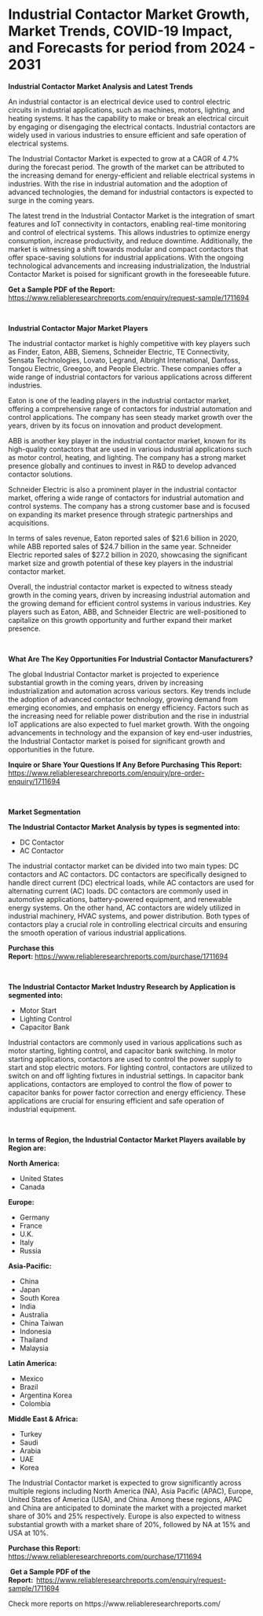 <p><h1>Industrial Contactor Market Growth, Market Trends, COVID-19 Impact, and Forecasts for period from 2024 - 2031</h1></p><p><strong>Industrial Contactor Market Analysis and Latest Trends</strong></p>
<p><p>An industrial contactor is an electrical device used to control electric circuits in industrial applications, such as machines, motors, lighting, and heating systems. It has the capability to make or break an electrical circuit by engaging or disengaging the electrical contacts. Industrial contactors are widely used in various industries to ensure efficient and safe operation of electrical systems.</p><p>The Industrial Contactor Market is expected to grow at a CAGR of 4.7% during the forecast period. The growth of the market can be attributed to the increasing demand for energy-efficient and reliable electrical systems in industries. With the rise in industrial automation and the adoption of advanced technologies, the demand for industrial contactors is expected to surge in the coming years.</p><p>The latest trend in the Industrial Contactor Market is the integration of smart features and IoT connectivity in contactors, enabling real-time monitoring and control of electrical systems. This allows industries to optimize energy consumption, increase productivity, and reduce downtime. Additionally, the market is witnessing a shift towards modular and compact contactors that offer space-saving solutions for industrial applications. With the ongoing technological advancements and increasing industrialization, the Industrial Contactor Market is poised for significant growth in the foreseeable future.</p></p>
<p><strong>Get a Sample PDF of the Report:&nbsp;</strong> <a href="https://www.reliableresearchreports.com/enquiry/request-sample/1711694">https://www.reliableresearchreports.com/enquiry/request-sample/1711694</a></p>
<p>&nbsp;</p>
<p><strong>Industrial Contactor Major Market Players</strong></p>
<p><p>The industrial contactor market is highly competitive with key players such as Finder, Eaton, ABB, Siemens, Schneider Electric, TE Connectivity, Sensata Technologies, Lovato, Legrand, Albright International, Danfoss, Tongou Electric, Greegoo, and People Electric. These companies offer a wide range of industrial contactors for various applications across different industries.</p><p>Eaton is one of the leading players in the industrial contactor market, offering a comprehensive range of contactors for industrial automation and control applications. The company has seen steady market growth over the years, driven by its focus on innovation and product development.</p><p>ABB is another key player in the industrial contactor market, known for its high-quality contactors that are used in various industrial applications such as motor control, heating, and lighting. The company has a strong market presence globally and continues to invest in R&D to develop advanced contactor solutions.</p><p>Schneider Electric is also a prominent player in the industrial contactor market, offering a wide range of contactors for industrial automation and control systems. The company has a strong customer base and is focused on expanding its market presence through strategic partnerships and acquisitions.</p><p>In terms of sales revenue, Eaton reported sales of $21.6 billion in 2020, while ABB reported sales of $24.7 billion in the same year. Schneider Electric reported sales of $27.2 billion in 2020, showcasing the significant market size and growth potential of these key players in the industrial contactor market.</p><p>Overall, the industrial contactor market is expected to witness steady growth in the coming years, driven by increasing industrial automation and the growing demand for efficient control systems in various industries. Key players such as Eaton, ABB, and Schneider Electric are well-positioned to capitalize on this growth opportunity and further expand their market presence.</p></p>
<p>&nbsp;</p>
<p><strong>What Are The Key Opportunities For Industrial Contactor Manufacturers?</strong></p>
<p><p>The global Industrial Contactor market is projected to experience substantial growth in the coming years, driven by increasing industrialization and automation across various sectors. Key trends include the adoption of advanced contactor technology, growing demand from emerging economies, and emphasis on energy efficiency. Factors such as the increasing need for reliable power distribution and the rise in industrial IoT applications are also expected to fuel market growth. With the ongoing advancements in technology and the expansion of key end-user industries, the Industrial Contactor market is poised for significant growth and opportunities in the future.</p></p>
<p><strong>Inquire or Share Your Questions If Any Before Purchasing This Report:</strong> <a href="https://www.reliableresearchreports.com/enquiry/pre-order-enquiry/1711694">https://www.reliableresearchreports.com/enquiry/pre-order-enquiry/1711694</a></p>
<p>&nbsp;</p>
<p><strong>Market Segmentation</strong></p>
<p><strong>The Industrial Contactor Market Analysis by types is segmented into:</strong></p>
<p><ul><li>DC Contactor</li><li>AC Contactor</li></ul></p>
<p><p>The industrial contactor market can be divided into two main types: DC contactors and AC contactors. DC contactors are specifically designed to handle direct current (DC) electrical loads, while AC contactors are used for alternating current (AC) loads. DC contactors are commonly used in automotive applications, battery-powered equipment, and renewable energy systems. On the other hand, AC contactors are widely utilized in industrial machinery, HVAC systems, and power distribution. Both types of contactors play a crucial role in controlling electrical circuits and ensuring the smooth operation of various industrial applications.</p></p>
<p><strong>Purchase this Report:&nbsp;</strong><a href="https://www.reliableresearchreports.com/purchase/1711694">https://www.reliableresearchreports.com/purchase/1711694</a></p>
<p>&nbsp;</p>
<p><strong>The Industrial Contactor Market Industry Research by Application is segmented into:</strong></p>
<p><ul><li>Motor Start</li><li>Lighting Control</li><li>Capacitor Bank</li></ul></p>
<p><p>Industrial contactors are commonly used in various applications such as motor starting, lighting control, and capacitor bank switching. In motor starting applications, contactors are used to control the power supply to start and stop electric motors. For lighting control, contactors are utilized to switch on and off lighting fixtures in industrial settings. In capacitor bank applications, contactors are employed to control the flow of power to capacitor banks for power factor correction and energy efficiency. These applications are crucial for ensuring efficient and safe operation of industrial equipment.</p></p>
<p>&nbsp;</p>
<p><strong>In terms of Region, the Industrial Contactor Market Players available by Region are:</strong></p>
<p>
    <p> <strong> North America: </strong>
        <ul>
            <li>United States</li>
            <li>Canada</li>
        </ul>
        </p> 
    <p> <strong> Europe: </strong>
        <ul>
            <li>Germany</li>
            <li>France</li>
            <li>U.K.</li>
            <li>Italy</li>
            <li>Russia</li>
        </ul>
        </p> 
    <p> <strong> Asia-Pacific: </strong>
        <ul>
            <li>China</li>
            <li>Japan</li>
            <li>South Korea</li>
            <li>India</li>
            <li>Australia</li>
            <li>China Taiwan</li>
            <li>Indonesia</li>
            <li>Thailand</li>
            <li>Malaysia</li>
        </ul>
        </p> 
    <p> <strong> Latin America: </strong>
        <ul>
            <li>Mexico</li>
            <li>Brazil</li>
            <li>Argentina Korea</li>
            <li>Colombia</li>
        </ul>
        </p> 
    <p> <strong> Middle East & Africa: </strong>
        <ul>
            <li>Turkey</li>
            <li>Saudi</li>
            <li>Arabia</li>
            <li>UAE</li>
            <li>Korea</li>
        </ul>
    </p>
    </p>
<p><p>The Industrial Contactor market is expected to grow significantly across multiple regions including North America (NA), Asia Pacific (APAC), Europe, United States of America (USA), and China. Among these regions, APAC and China are anticipated to dominate the market with a projected market share of 30% and 25% respectively. Europe is also expected to witness substantial growth with a market share of 20%, followed by NA at 15% and USA at 10%.</p></p>
<p><strong>Purchase this Report: </strong><a href="https://www.reliableresearchreports.com/purchase/1711694">https://www.reliableresearchreports.com/purchase/1711694</a></p>
<p>&nbsp;<strong>Get a Sample PDF of the Report:&nbsp;&nbsp;</strong><a href="https://www.reliableresearchreports.com/enquiry/request-sample/1711694">https://www.reliableresearchreports.com/enquiry/request-sample/1711694</a></p>
<p><strong></strong></p>
<p>Check more reports on https://www.reliableresearchreports.com/</p>